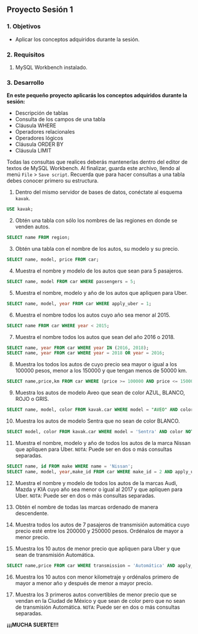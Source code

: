 ## Proyecto Sesión 1

### 1. Objetivos 


- Aplicar los conceptos adquiridos durante la sesión.

### 2. Requisitos

1. MySQL Workbench instalado.

### 3. Desarrollo 

**En este pequeño proyecto aplicarás los conceptos adquiridos durante la sesión:**

- Descripción de tablas  
- Consulta de los campos de una tabla  
- Cláusula WHERE  
- Operadores relacionales  
- Operadores lógicos  
- Cláusula ORDER BY  
- Cláusula LIMIT  

Todas las consultas que realices deberás mantenerlas dentro del editor de textos de MySQL Workbench. Al finalizar, guarda este archivo, llendo al menú `File` > `Save script`. Recuerda que para hacer consultas a una tabla debes conocer primero su estructura.

1. Dentro del mismo servidor de bases de datos, conéctate al esquema `kavak`.
```sql
USE kavak;
```
2. Obtén una tabla con sólo los nombres de las regiones en donde se venden autos.
```sql
SELECT name FROM region;
```
3. Obtén una tabla con el nombre de los autos, su modelo y su precio.
```sql
SELECT name, model, price FROM car;
```
4. Muestra el nombre y modelo de los autos que sean para 5 pasajeros.
```sql
SELECT name, model FROM car WHERE passengers = 5;
```
5. Muestra el nombre, modelo y año de los autos que apliquen para Uber.
```sql
SELECT name, model, year FROM car WHERE apply_uber = 1;
```
6. Muestra el nombre todos los autos cuyo año sea menor al 2015.
```sql
SELECT name FROM car WHERE year < 2015;
```
7. Muestra el nombre todos los autos que sean del año 2016 o 2018.
```sql
SELECT name, year FROM car WHERE year IN (2016, 2018);
SELECT name, year FROM car WHERE year = 2018 OR year = 2016;
```
8. Muestra los todos los autos de cuyo precio sea mayor o igual a los 100000 pesos, menor a los 150000 y que tengan menos de 50000 km.

```sql
SELECT name,price,km FROM car WHERE (price >= 100000 AND price <= 150000) AND km<50000;
```
9. Muestra los autos de modelo Aveo que sean de color AZUL, BLANCO, ROJO o GRIS.
```sql
SELECT name, model, color FROM kavak.car WHERE model = "AVEO" AND color IN ('AVEO','AZUL','BLANCO','ROJO','GRIS');
```
10. Muestra los autos de modelo Sentra que no sean de color BLANCO.
```sql
SELECT model, color FROM kavak.car WHERE model = 'Sentra' AND color NOT LIKE 'Blan%';
```
11. Muestra el nombre, modelo y año de todos los autos de la marca Nissan que apliquen para Uber.
`NOTA`: Puede ser en dos o más consultas separadas.
```sql
SELECT name, id FROM make WHERE name = 'Nissan';
SELECT name, model, year,make_id FROM car WHERE make_id = 2 AND apply_uber = 1;
```

12. Muestra el nombre y modelo de todos los autos de la marcas Audi, Mazda y KIA cuyo año sea menor o igual al 2017 y que apliquen para Uber.
`NOTA`: Puede ser en dos o más consultas separadas.


13. Obtén el nombre de todas las marcas ordenado de manera descendente.

14. Muestra todos los autos de 7 pasajeros de transmisión automática cuyo precio esté entre los 200000 y 250000 pesos. Ordénalos de mayor a menor precio.

15. Muestra los 10 autos de menor precio que apliquen para Uber y que sean de transmisión Automática.
```sql
SELECT name,price FROM car WHERE transmission = 'Automática' AND apply_uber = 1 ORDER BY price ASC LIMIT 10;
```
16. Muestra los 10 autos con menor kilometraje y ordénalos primero de mayor a menor año y después de menor a mayor precio.

17. Muestra los 3 primeros autos convertibles de menor precio que se vendan en la Ciudad de México y que sean de color pero que no sean de transmisión Automática.
`NOTA`: Puede ser en dos o más consultas separadas.


**¡¡¡MUCHA SUERTE!!!**